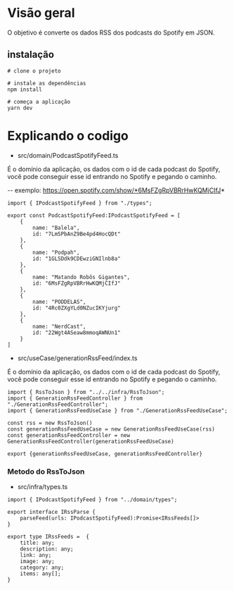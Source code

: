 # Visão geral
O objetivo é converte os dados RSS dos podcasts do Spotify em JSON.

## instalação
```
# clone o projeto

# instale as dependências
npm install

# começa a aplicação
yarn dev
```

# Explicando o codigo
* src/domain/PodcastSpotifyFeed.ts

É o domínio da aplicação, os dados com o id de cada podcast do Spotify, você pode conseguir esse id entrando no Spotify e pegando o caminho.

-- exemplo: https://open.spotify.com/show/*6MsFZgRpVBRrHwKQMjCIfJ*

```
import { IPodcastSpotifyFeed } from "./types";

export const PodcastSpotifyFeed:IPodcastSpotifyFeed = [
    {
        name: "Balela",
        id: "7LmSPbAnZ9Be4pd4HocQDt"
    },
    {
        name: "Podpah",
        id: "1GLSDdk9CDEwziGNIlnb8a"
    },
    {
        name: "Matando Robôs Gigantes",
        id: "6MsFZgRpVBRrHwKQMjCIfJ"
    },
    {
        name: "PODDELAS",
        id: "4Rc0ZXgYLd0NZucIKYjurg"
    },
    {
        name: "NerdCast",
        id: "22Wgt4ASeaw8mmoqAWNUn1"
    }
]
```

* src/useCase/generationRssFeed/index.ts

É o domínio da aplicação, os dados com o id de cada podcast do Spotify, você pode conseguir esse id entrando no Spotify e pegando o caminho. 
```
import { RssToJson } from "../../infra/RssToJson";
import { GenerationRssFeedController } from "./GenerationRssFeedController";
import { GenerationRssFeedUseCase } from "./GenerationRssFeedUseCase";

const rss = new RssToJson()
const generationRssFeedUseCase = new GenerationRssFeedUseCase(rss)
const generationRssFeedController = new GenerationRssFeedController(generationRssFeedUseCase)

export {generationRssFeedUseCase, generationRssFeedController}
```
### Metodo do RssToJson
* src/infra/types.ts

```
import { IPodcastSpotifyFeed } from "../domain/types";

export interface IRssParse {
    parseFeed(urls: IPodcastSpotifyFeed):Promise<IRssFeeds[]>
}

export type IRssFeeds =  {
    title: any;
    description: any;
    link: any;
    image: any;
    category: any;
    items: any[];
}
```